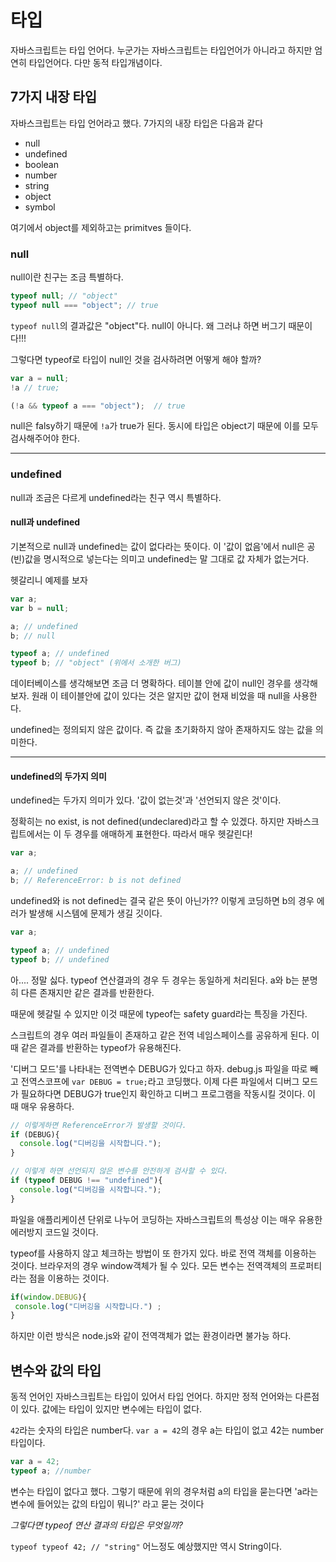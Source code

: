 # 타입

자바스크립트는 타입 언어다. 누군가는 자바스크립트는 타입언어가 아니라고 하지만 엄연히 타입언어다. 다만 동적 타입개념이다.

## 7가지 내장 타입

자바스크립트는 타입 언어라고 했다. 7가지의 내장 타입은 다음과 같다

* null
* undefined
* boolean
* number
* string
* object
* symbol

여기에서 object를 제외하고는 primitves 들이다.



### null

null이란 친구는 조금 특별하다.

```javascript
typeof null; // "object"
typeof null === "object"; // true
```

`typeof null`의 결과값은 "object"다. null이 아니다. 왜 그러냐 하면 버그기 때문이다!!!

그렇다면 typeof로 타입이 null인 것을 검사하려면 어떻게 해야 할까?

```javascript
var a = null;
!a // true;

(!a && typeof a === "object");  // true
```

null은 falsy하기 때문에 `!a`가 true가 된다. 동시에 타입은 object기 때문에 이를 모두 검사해주어야 한다.

-----

### undefined

null과 조금은 다르게 undefined라는 친구 역시 특별하다.

#### null과 undefined

기본적으로 null과 undefined는 값이 없다라는 뜻이다. 이 '값이 없음'에서 null은 공(빈)값을 명시적으로 넣는다는 의미고 undefined는 말 그대로 값 자체가 없는거다.

헷갈리니 예제를 보자

```javascript
var a;
var b = null;

a; // undefined
b; // null

typeof a; // undefined
typeof b; // "object" (위에서 소개한 버그)
```

데이터베이스를 생각해보면 조금 더 명확하다. 테이블 안에 값이 null인 경우를 생각해보자. 원래 이 테이블안에 값이 있다는 것은 알지만 값이 현재 비었을 때 null을 사용한다.

undefined는 정의되지 않은 값이다. 즉 값을 초기화하지 않아 존재하지도 않는 값을 의미한다.

-----

#### undefined의 두가지 의미

undefined는 두가지 의미가 있다. '값이 없는것'과 '선언되지 않은 것'이다.

정확히는 no exist, is not defined(undeclared)라고 할 수 있겠다.  하지만 자바스크립트에서는 이 두 경우를 애매하게 표현한다. 따라서 매우 헷갈린다!

```javascript
var a;

a; // undefined
b; // ReferenceError: b is not defined
```

undefined와 is not defined는 결국 같은 뜻이 아닌가?? 이렇게 코딩하면 b의 경우 에러가 발생해 시스템에 문제가 생길 깃이다.

```javascript
var a;

typeof a; // undefined
typeof b; // undefined
```

아.... 정말 싫다.  typeof 연산결과의 경우 두 경우는 동일하게 처리된다. a와 b는 분명히 다른 존재지만 같은 결과를 반환한다. 

때문에 헷갈릴 수 있지만 이것 때문에 typeof는 safety guard라는 특징을 가진다.

스크립트의 경우 여러 파일들이 존재하고 같은 전역 네임스페이스를 공유하게 된다. 이 때 같은 결과를 반환하는 typeof가 유용해진다.

'디버그 모드'를 나타내는 전역변수 DEBUG가 있다고 하자.  debug.js 파일을 따로 빼고 전역스코프에 `var DEBUG = true;`라고 코딩했다. 이제 다른 파일에서 디버그 모드가 필요하다면 DEBUG가 true인지 확인하고 디버그 프로그램을 작동시킬 것이다. 이 때 매우 유용하다.

```javascript
// 이렇게하면 ReferenceError가 발생할 것이다.
if (DEBUG){
  console.log("디버깅을 시작합니다.");
}

// 이렇게 하면 선언되지 않은 변수를 안전하게 검사할 수 있다.
if (typeof DEBUG !== "undefined"){
  console.log("디버깅을 시작합니다.");
}
```

파일을 애플리케이션 단위로 나누어 코딩하는 자바스크립트의 특성상 이는 매우 유용한 에러방지 코드일 것이다.

typeof를 사용하지 않고 체크하는 방법이 또 한가지 있다. 바로 전역 객체를 이용하는 것이다. 브라우저의 경우 window객체가 될 수 있다. 모든 변수는 전역객체의 프로퍼티라는 점을 이용하는 것이다.

```javascript
if(window.DEBUG){
 console.log("디버깅을 시작합니다.") ;
}
```

하지만 이런 방식은 node.js와 같이 전역객체가 없는 환경이라면 불가능 하다. 

## 변수와 값의 타입

동적 언어인 자바스크립트는 타입이 있어서 타입 언어다. 하지만 정적 언어와는 다른점이 있다. 값에는 타입이 있지만 변수에는 타입이 없다.

`42`라는 숫자의 타입은 number다. `var a = 42`의 경우 a는 타입이 없고 42는 number타입이다. 

```javascript
var a = 42;
typeof a; //number
```

변수는 타입이 없다고 했다. 그렇기 때문에  위의 경우처럼 a의 타입을 묻는다면  'a라는 변수에 들어있는 값의 타입이 뭐니?' 라고 묻는 것이다

*그렇다면 typeof 연산 결과의 타입은 무엇일까?*

`typeof typeof 42; // "string"` 어느정도 예상했지만 역시 String이다.
